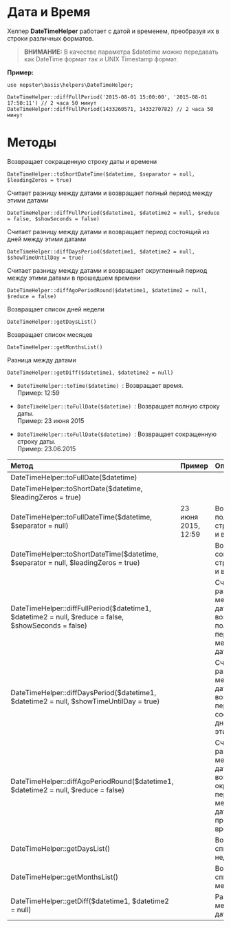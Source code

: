 # Дата и Время

Хелпер **DateTimeHelper** работает с датой и временем, преобразуя их в строки различных форматов.


> **ВНИМАНИЕ:** В качестве параметра $datetime можно передавать как DateTime формат так и UNIX Timestamp формат.


**Пример:**

```
use nepster\basis\helpers\DateTimeHelper;
```

```
DateTimeHelper::diffFullPeriod('2015-08-01 15:00:00', '2015-08-01 17:50:11') // 2 часа 50 минут
DateTimeHelper::diffFullPeriod(1433260571, 1433270782) // 2 часа 50 минут
```


# Методы


Возвращает сокращенную строку даты и времени
```
DateTimeHelper::toShortDateTime($datetime, $separator = null, $leadingZeros = true)
```

Считает разницу между датами и возвращает полный период между этими датами
```
DateTimeHelper::diffFullPeriod($datetime1, $datetime2 = null, $reduce = false, $showSeconds = false)
```

Считает разницу между датами и возвращает период состоящий из дней между этими датами
```
DateTimeHelper::diffDaysPeriod($datetime1, $datetime2 = null, $showTimeUntilDay = true)
```

Считает разницу между датами и возвращает округленный период между этими датами в прошедшем времени
```
DateTimeHelper::diffAgoPeriodRound($datetime1, $datetime2 = null, $reduce = false)
```

Возвращает список дней недели
```
DateTimeHelper::getDaysList()
```

Возвращает список месяцев
```
DateTimeHelper::getMonthsList()
```

Разница между датами
```
DateTimeHelper::getDiff($datetime1, $datetime2 = null)
```





* ``DateTimeHelper::toTime($datetime) ``: Возвращает время.
    <br/>Пример: 12:59
    
    
* ``DateTimeHelper::toFullDate($datetime) ``: Возвращает полную строку даты.
    <br/>Пример: 23 июня 2015
    
    
* ``DateTimeHelper::toFullDate($datetime) ``: Возвращает сокращенную строку даты.
    <br/>Пример: 23.06.2015



  
  
  
  

| Метод                                                                                                | Пример                  | Описание                                        |
| :----------------------------------------------------------------------------------------------------|:------------------------|:------------------------------------------------|
| DateTimeHelper::toFullDate($datetime)                                                                |             |                    |
| DateTimeHelper::toShortDate($datetime, $leadingZeros = true)                                         |               |               |
| DateTimeHelper::toFullDateTime($datetime, $separator = null)                                         | 23 июня 2015, 12:59     | Возвращает полную строку даты и времени         |
| DateTimeHelper::toShortDateTime($datetime, $separator = null, $leadingZeros = true)                  |      | Возвращает сокращенную строку даты и времени                       |
| DateTimeHelper::diffFullPeriod($datetime1, $datetime2 = null, $reduce = false, $showSeconds = false) |      | Считает разницу между датами и возвращает полный период между этими датами                    |
| DateTimeHelper::diffDaysPeriod($datetime1, $datetime2 = null, $showTimeUntilDay = true)              |      | Считает разницу между датами и возвращает период состоящий из дней между этими датами         |
| DateTimeHelper::diffAgoPeriodRound($datetime1, $datetime2 = null, $reduce = false)                   |      | Считает разницу между датами и возвращает округленный период между этими датами в прошедшем времени |
| DateTimeHelper::getDaysList()                                                                        |      | Возвращает список дней недели |
| DateTimeHelper::getMonthsList()                                                                      |      | Возвращает список месяцев     |
| DateTimeHelper::getDiff($datetime1, $datetime2 = null)                                               |      | Разница между датами          |
